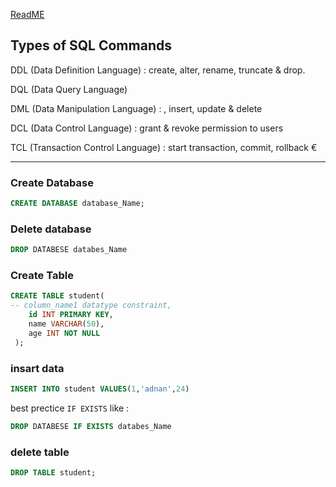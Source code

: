 
[ReadME](readme.md)  
## Types of SQL Commands 

DDL (Data Definition Language) : create, alter, rename, truncate & drop. 

DQL (Data Query Language) 

DML (Data Manipulation Language) : , insert, update & delete 

DCL (Data Control Language) : grant & revoke permission to users 

TCL (Transaction Control Language) : start transaction, commit, rollback €

---
 

### Create Database 
```sql
CREATE DATABASE database_Name;
```
### Delete database 
```sql
DROP DATABESE databes_Name
```
### Create Table
```sql
CREATE TABLE student( 
-- column_name1 datatype constraint, 
    id INT PRIMARY KEY,
    name VARCHAR(50),
    age INT NOT NULL
 );

```
### insart data

```sql
INSERT INTO student VALUES(1,'adnan',24)
```

best prectice `IF EXISTS`
like : 
```sql
DROP DATABESE IF EXISTS databes_Name
```

### delete table
```sql
DROP TABLE student;